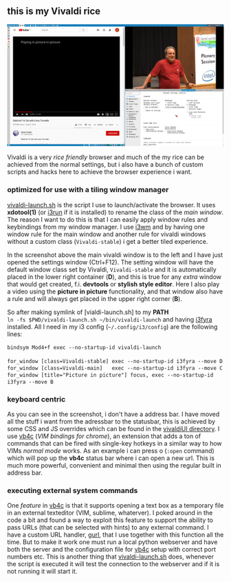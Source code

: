 ## this is my Vivaldi rice

![](/img/splitbig.png)

Vivaldi is a very *rice friendly* browser and much of the my rice can be achieved from the normal settings, but i also have a bunch of custom scripts and hacks here to achieve the browser experience i want.

### optimized for use with a tiling window manager

[vivaldi-launch.sh] is the script I use to launch/activate the browser. It uses **xdotool(1)** (or [i3run] if it is installed) to rename the class of the *main window*. The reason I want to do this is that I can easily apply window rules and keybindings from my window manager. I use [i3wm] and by having one window rule for the main window and another rule for vivaldi windows without a custom class (`Vivaldi-stable`) i get a better tiled experience.  

In the screenshot above the main vivaldi window is to the left and I have just opened the settings window (<key>Ctrl</key>+<key>F12</key>).
The setting window will have the default window class set by Vivaldi, `Vivaldi-stable` and it is automatically placed in the lower right container (**D**), and this is true for any *extra* window that would get created, f.i. **devtools** or **stylish style editor**. Here I also play a video using the **picture in picture** functionality, and that window also have a rule and will always get placed in the upper right corner (**B**).

So after making symlink of [vialdi-launch.sh] to my **PATH**  
`ln -fs $PWD/vivaldi-launch.sh ~/bin/vivaldi-launch` and having [i3fyra] installed.
All I need in my i3 config (`~/.config/i3/config`) are the following lines:  

```
bindsym Mod4+f exec --no-startup-id vivaldi-launch

for_window [class=Vivaldi-stable] exec --no-startup-id i3fyra --move D
for_window [class=Vivaldi-main]   exec --no-startup-id i3fyra --move C
for_window [title="Picture in picture"] focus, exec --no-startup-id i3fyra --move B
```

### keyboard centric

As you can see in the screenshot, i don't have a address bar. I have moved all the stuff i want from the adressbar to the statusbar, this is achieved by some CSS and JS overrides which can be found in the [vivaldiUI directory](./vivaldiUI). I use [vb4c] (*VIM bindings for chrome*), an extension that adds a ton of commands that can be fired with single-key hotkeys in a similar way to how VIMs *normal mode* works. As an example i can press <key>o</key> (`:open` command) which will pop up the **vb4c** status bar where i can open a new url. This is much more powerful, convenient and minimal then using the regular built in address bar.  

### executing external system commands

One *feature* in [vb4c] is that it supports opening a text box as a temporary file in an external texteditor (VIM, sublime, whaterver). I poked around in the code a bit and found a way to exploit this feature to support the ability to pass URLs (that can be selected with hints) to any external command. I have a custom URL handler, [gurl], that I use together with this function all the time. But to make it work one must run a local python webserver and have both the server and the configuration file for [vb4c] setup with correct port numbers etc. This is another thing that [vivaldi-launch.sh] does, whenever the script is executed it will test the connection to the webserver and if it is not running it will start it.


[i3wm]: https://i3wm.org
[i3run]: https://github.com/budlabs/i3ass/wiki/17AS_i3run
[i3fyra]: https://github.com/budlabs/i3ass/wiki/11AS_i3fyra
[vb4c]: https://github.com/dcchambers/vb4c
[vivaldi-launch.sh]: ./vivaldi-launch.sh
[gurl]: https://github.com/budlabs/gurl

[stylus]: https://github.com/openstyles/stylus
[violentmonkey]: https://violentmonkey.github.io/
[Redirector]: http://einaregilsson.com/redirector/
